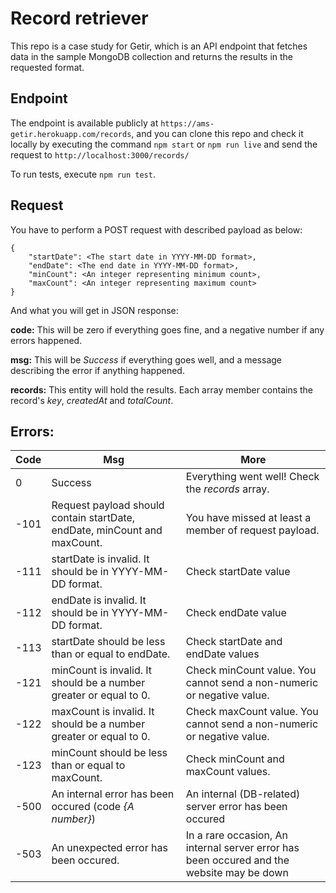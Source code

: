 # Record retriever
This repo is a case study for Getir, which is an API endpoint that fetches data in the sample MongoDB collection and returns the results in the requested format.

## Endpoint
The endpoint is available publicly at `https://ams-getir.herokuapp.com/records`, and you can clone this repo and check it locally by executing the command `npm start` or `npm run live` and send the request to `http://localhost:3000/records/`

To run tests, execute `npm run test`.

## Request
You have to perform a POST request with described payload as below:
```
{
    "startDate": <The start date in YYYY-MM-DD format>,
    "endDate": <The end date in YYYY-MM-DD format>,
    "minCount": <An integer representing minimum count>,
    "maxCount": <An integer representing maximum count>
}
```

And what you will get in JSON response:

**code:** This will be zero if everything goes fine, and a negative number if any errors happened.

**msg:** This will be *Success* if everything goes well, and a message describing the error if anything happened.

**records:** This entity will hold the results. Each array member contains the record's *key*, *createdAt* and *totalCount*.

## Errors:

| Code | Msg | More |
|----|----|----|
| 0 | Success | Everything went well! Check the *records* array. |
| -101 | Request payload should contain startDate, endDate, minCount and maxCount. | You have missed at least a member of request payload. |
| -111 | startDate is invalid. It should be in YYYY-MM-DD format. | Check startDate value |
| -112 | endDate is invalid. It should be in YYYY-MM-DD format. | Check endDate value |
| -113 | startDate should be less than or equal to endDate. | Check startDate and endDate values |
| -121 | minCount is invalid. It should be a number greater or equal to 0. | Check minCount value. You cannot send a non-numeric or negative value. |
| -122 | maxCount is invalid. It should be a number greater or equal to 0. | Check maxCount value. You cannot send a non-numeric or negative value. |
| -123 | minCount should be less than or equal to maxCount. | Check minCount and maxCount values. |
| -500 | An internal error has been occured (code *{A number}*) | An internal (DB-related) server error has been occured |
| -503 | An unexpected error has been occured. | In a rare occasion, An internal server error has been occured and the website may be down |
